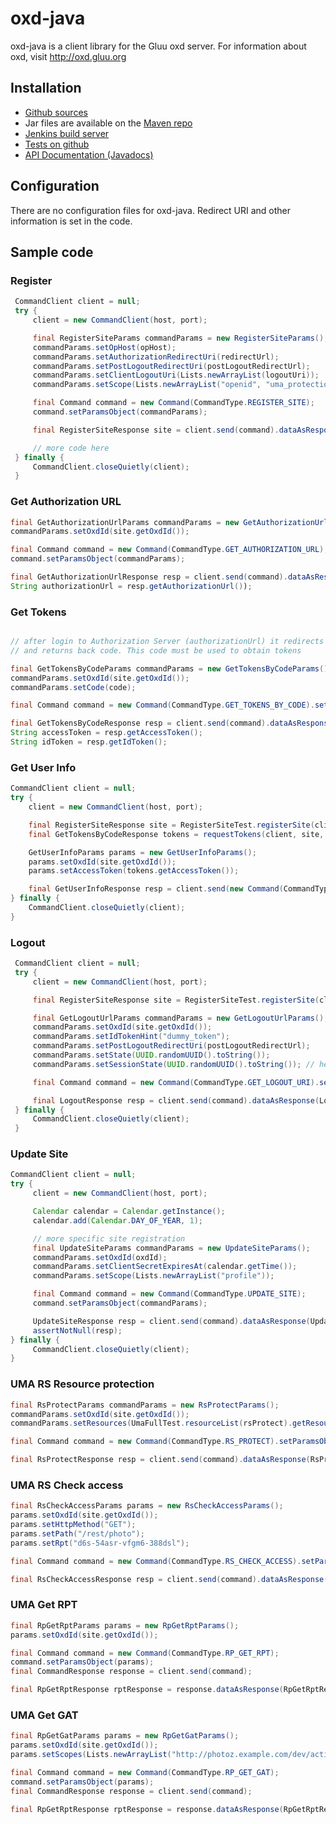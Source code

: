 # oxd-java

oxd-java is a client library for the Gluu oxd server. For information about oxd, visit http://oxd.gluu.org

## Installation

* [Github sources](https://github.com/GluuFederation/oxd-java)
* Jar files are available on the [Maven repo](http://ox.gluu.org/maven/org/xdi/oxd-java/)
* [Jenkins build server](https://ox.gluu.org/jenkins/job/oxd-java/ws/target/)
* [Tests on github](https://github.com/GluuFederation/oxd-java/blob/master/src/test/java/org/xdi/oxd/client)
* [API Documentation (Javadocs)](https://oxd.gluu.org/api-docs/oxd-java/2.4.4)

## Configuration

There are no configuration files for oxd-java. Redirect URI and
other information is set in the code.

## Sample code

### Register 
```java
 CommandClient client = null;
 try {
     client = new CommandClient(host, port);

     final RegisterSiteParams commandParams = new RegisterSiteParams();
     commandParams.setOpHost(opHost);
     commandParams.setAuthorizationRedirectUri(redirectUrl);
     commandParams.setPostLogoutRedirectUri(postLogoutRedirectUrl);
     commandParams.setClientLogoutUri(Lists.newArrayList(logoutUri));
     commandParams.setScope(Lists.newArrayList("openid", "uma_protection", "uma_authorization"));

     final Command command = new Command(CommandType.REGISTER_SITE);
     command.setParamsObject(commandParams);

     final RegisterSiteResponse site = client.send(command).dataAsResponse(RegisterSiteResponse.class);

     // more code here
 } finally {
     CommandClient.closeQuietly(client);
 }
```

### Get Authorization URL
```java
final GetAuthorizationUrlParams commandParams = new GetAuthorizationUrlParams();
commandParams.setOxdId(site.getOxdId());

final Command command = new Command(CommandType.GET_AUTHORIZATION_URL);
command.setParamsObject(commandParams);

final GetAuthorizationUrlResponse resp = client.send(command).dataAsResponse(GetAuthorizationUrlResponse.class);
String authorizationUrl = resp.getAuthorizationUrl());
```

### Get Tokens 
```java

// after login to Authorization Server (authorizationUrl) it redirects back to redirect_uri (registered by register_site command)
// and returns back code. This code must be used to obtain tokens

final GetTokensByCodeParams commandParams = new GetTokensByCodeParams();
commandParams.setOxdId(site.getOxdId());
commandParams.setCode(code);

final Command command = new Command(CommandType.GET_TOKENS_BY_CODE).setParamsObject(commandParams);

final GetTokensByCodeResponse resp = client.send(command).dataAsResponse(GetTokensByCodeResponse.class);
String accessToken = resp.getAccessToken();
String idToken = resp.getIdToken();

```

### Get User Info

```java
CommandClient client = null;
try {
    client = new CommandClient(host, port);

    final RegisterSiteResponse site = RegisterSiteTest.registerSite(client, opHost, redirectUrl);
    final GetTokensByCodeResponse tokens = requestTokens(client, site, userId, userSecret);

    GetUserInfoParams params = new GetUserInfoParams();
    params.setOxdId(site.getOxdId());
    params.setAccessToken(tokens.getAccessToken());

    final GetUserInfoResponse resp = client.send(new Command(CommandType.GET_USER_INFO).setParamsObject(params)).dataAsResponse(GetUserInfoResponse.class);
} finally {
    CommandClient.closeQuietly(client);
}

```

### Logout

```java
 CommandClient client = null;
 try {
     client = new CommandClient(host, port);

     final RegisterSiteResponse site = RegisterSiteTest.registerSite(client, opHost, redirectUrl, postLogoutRedirectUrl, "");

     final GetLogoutUrlParams commandParams = new GetLogoutUrlParams();
     commandParams.setOxdId(site.getOxdId());
     commandParams.setIdTokenHint("dummy_token");
     commandParams.setPostLogoutRedirectUri(postLogoutRedirectUrl);
     commandParams.setState(UUID.randomUUID().toString());
     commandParams.setSessionState(UUID.randomUUID().toString()); // here must be real session instead of dummy UUID

     final Command command = new Command(CommandType.GET_LOGOUT_URI).setParamsObject(commandParams);

     final LogoutResponse resp = client.send(command).dataAsResponse(LogoutResponse.class);
 } finally {
     CommandClient.closeQuietly(client);
 }

```


### Update Site

```java
CommandClient client = null;
try {
     client = new CommandClient(host, port);

     Calendar calendar = Calendar.getInstance();
     calendar.add(Calendar.DAY_OF_YEAR, 1);

     // more specific site registration
     final UpdateSiteParams commandParams = new UpdateSiteParams();
     commandParams.setOxdId(oxdId);
     commandParams.setClientSecretExpiresAt(calendar.getTime());
     commandParams.setScope(Lists.newArrayList("profile"));

     final Command command = new Command(CommandType.UPDATE_SITE);
     command.setParamsObject(commandParams);

     UpdateSiteResponse resp = client.send(command).dataAsResponse(UpdateSiteResponse.class);
     assertNotNull(resp);
} finally {
     CommandClient.closeQuietly(client);
}
```

### UMA RS Resource protection

```java
final RsProtectParams commandParams = new RsProtectParams();
commandParams.setOxdId(site.getOxdId());
commandParams.setResources(UmaFullTest.resourceList(rsProtect).getResources());

final Command command = new Command(CommandType.RS_PROTECT).setParamsObject(commandParams);

final RsProtectResponse resp = client.send(command).dataAsResponse(RsProtectResponse.class);
```

### UMA RS Check access

```java
final RsCheckAccessParams params = new RsCheckAccessParams();
params.setOxdId(site.getOxdId());
params.setHttpMethod("GET");
params.setPath("/rest/photo");
params.setRpt("d6s-54asr-vfgm6-388dsl");

final Command command = new Command(CommandType.RS_CHECK_ACCESS).setParamsObject(commandParams);

final RsCheckAccessResponse resp = client.send(command).dataAsResponse(RsCheckAccessResponse.class);
```

### UMA Get RPT

```java
final RpGetRptParams params = new RpGetRptParams();
params.setOxdId(site.getOxdId());

final Command command = new Command(CommandType.RP_GET_RPT);
command.setParamsObject(params);
final CommandResponse response = client.send(command);

final RpGetRptResponse rptResponse = response.dataAsResponse(RpGetRptResponse.class);
```

### UMA Get GAT

```java
final RpGetGatParams params = new RpGetGatParams();
params.setOxdId(site.getOxdId());
params.setScopes(Lists.newArrayList("http://photoz.example.com/dev/actions/all"));

final Command command = new Command(CommandType.RP_GET_GAT);
command.setParamsObject(params);
final CommandResponse response = client.send(command);

final RpGetRptResponse rptResponse = response.dataAsResponse(RpGetRptResponse.class);
```
